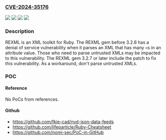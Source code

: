 ### [CVE-2024-35176](https://cve.mitre.org/cgi-bin/cvename.cgi?name=CVE-2024-35176)
![](https://img.shields.io/static/v1?label=Product&message=rexml&color=blue)
![](https://img.shields.io/static/v1?label=Version&message=%3D%20%3C%203.2.7%20&color=brighgreen)
![](https://img.shields.io/static/v1?label=Vulnerability&message=CWE-400%3A%20Uncontrolled%20Resource%20Consumption&color=brighgreen)
![](https://img.shields.io/static/v1?label=Vulnerability&message=CWE-770%3A%20Allocation%20of%20Resources%20Without%20Limits%20or%20Throttling&color=brighgreen)

### Description

 REXML is an XML toolkit for Ruby. The REXML gem before 3.2.6 has a denial of service vulnerability when it parses an XML that has many `<`s in an attribute value. Those who need to parse untrusted XMLs may be impacted to this vulnerability. The REXML gem 3.2.7 or later include the patch to fix this vulnerability. As a workaround, don't parse untrusted XMLs.

### POC

#### Reference
No PoCs from references.

#### Github
- https://github.com/fkie-cad/nvd-json-data-feeds
- https://github.com/lifeparticle/Ruby-Cheatsheet
- https://github.com/nomi-sec/PoC-in-GitHub

